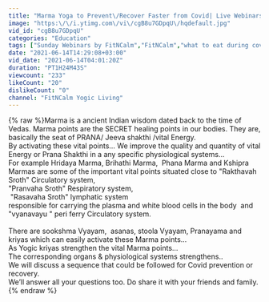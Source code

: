 ```yaml
---
title: "Marma Yoga to Prevent\/Recover Faster from Covid| Live Webinars with FitNCalm"
image: "https:\/\/i.ytimg.com\/vi\/cgB8u7GDpqU\/hqdefault.jpg"
vid_id: "cgB8u7GDpqU"
categories: "Education"
tags: ["Sunday Webinars by FitNCalm","FitNCalm","what to eat during covid"]
date: "2021-06-14T14:29:08+03:00"
vid_date: "2021-06-14T04:01:20Z"
duration: "PT1H24M43S"
viewcount: "233"
likeCount: "20"
dislikeCount: "0"
channel: "FitNCalm Yogic Living"
---
```

{% raw %}Marma is a ancient Indian wisdom dated back to the time of Vedas. Marma points are the SECRET healing points in our bodies. They are, basically the seat of PRANA/ Jeeva shakthi /vital Energy. <br />By activating these vital points... We improve the quality and quantity of vital Energy or Prana Shakthi in a any specific physiological systems... <br />For example Hridaya Marma, Brihathi Marma,  Phana Marma and Kshipra Marmas are some of the important vital points situated close to &quot;Rakthavah Sroth&quot; Circulatory system,<br />&quot;Pranvaha Sroth&quot; Respiratory system,<br /> &quot;Rasavaha Sroth&quot; lymphatic system<br />responsible for carrying the plasma and white blood cells in the body  and &quot;vyanavayu &quot; peri ferry Circulatory system. <br /><br />There are sookshma Vyayam,  asanas, stoola Vyayam, Pranayama and kriyas which can easily activate these Marma points... <br />As Yogic kriyas strengthen the vital Marma points... <br />The corresponding organs &amp; physiological systems strengthens.. <br />We will discuss a sequence that could be followed for Covid prevention or recovery.<br />We’ll answer all your questions too. Do share it with your friends and family.{% endraw %}
